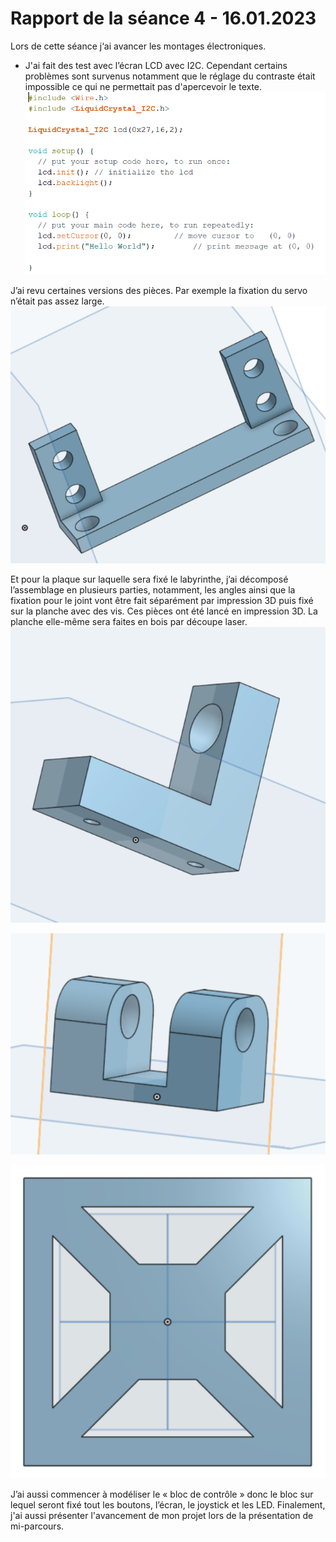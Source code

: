 # Rapport de la séance 4 - 16.01.2023

Lors de cette séance j‘ai avancer les montages électroniques. 
-	J'ai fait des test avec l’écran LCD avec I2C. Cependant certains problèmes sont survenus notamment que le réglage du contraste était impossible ce qui ne permettait pas d'apercevoir le texte.\
![Code de test](https://github.com/JuliusOrtstadt/Maze_Game/blob/72031cac86231babbc91d08531ea4415376eba79/Documentation/Pictures/Code_test_LCD.PNG)

J’ai revu certaines versions des pièces. Par exemple la fixation du servo n’était pas assez large.\
![Fixation servo](https://github.com/JuliusOrtstadt/Maze_Game/blob/72031cac86231babbc91d08531ea4415376eba79/Documentation/Pictures/fixation_servo.PNG)

Et pour la plaque sur laquelle sera fixé le labyrinthe, j’ai décomposé l’assemblage en plusieurs parties, notamment, les angles ainsi que la fixation pour le joint vont être fait séparément par impression 3D puis fixé sur la planche avec des vis. Ces pièces ont été lancé en impression 3D. La planche elle-même sera faites en bois par découpe laser.\
![Angles](https://github.com/JuliusOrtstadt/Maze_Game/blob/63f0b30ce776cd4136246f816ed6385764ae9613/Documentation/Pictures/angle.PNG)

![Fixation joint](https://github.com/JuliusOrtstadt/Maze_Game/blob/63f0b30ce776cd4136246f816ed6385764ae9613/Documentation/Pictures/fixation.PNG)

![Planche principale](https://github.com/JuliusOrtstadt/Maze_Game/blob/72031cac86231babbc91d08531ea4415376eba79/Documentation/Pictures/Planche_principale.PNG)

J’ai aussi commencer à modéliser le « bloc de contrôle » donc le bloc sur lequel seront fixé tout les boutons, l’écran, le joystick et les LED.
Finalement, j'ai aussi présenter l'avancement de mon projet lors de la présentation de mi-parcours.
